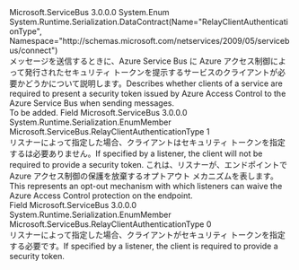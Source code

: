 <Type Name="RelayClientAuthenticationType" FullName="Microsoft.ServiceBus.RelayClientAuthenticationType">
  <TypeSignature Language="C#" Value="public enum RelayClientAuthenticationType" />
  <TypeSignature Language="ILAsm" Value=".class public auto ansi sealed RelayClientAuthenticationType extends System.Enum" />
  <TypeSignature Language="DocId" Value="T:Microsoft.ServiceBus.RelayClientAuthenticationType" />
  <TypeSignature Language="VB.NET" Value="Public Enum RelayClientAuthenticationType" />
  <TypeSignature Language="F#" Value="type RelayClientAuthenticationType = " />
  <AssemblyInfo>
    <AssemblyName>Microsoft.ServiceBus</AssemblyName>
    <AssemblyVersion>3.0.0.0</AssemblyVersion>
  </AssemblyInfo>
  <Base>
    <BaseTypeName>System.Enum</BaseTypeName>
  </Base>
  <Attributes>
    <Attribute>
      <AttributeName>System.Runtime.Serialization.DataContract(Name="RelayClientAuthenticationType", Namespace="http://schemas.microsoft.com/netservices/2009/05/servicebus/connect")</AttributeName>
    </Attribute>
  </Attributes>
  <Docs>
    <summary><span data-ttu-id="0e347-101">メッセージを送信するときに、Azure Service Bus に Azure アクセス制御によって発行されたセキュリティ トークンを提示するサービスのクライアントが必要かどうかについて説明します。</span><span class="sxs-lookup"><span data-stu-id="0e347-101">Describes whether clients of a service are required to present a security token issued by Azure Access Control to the Azure Service Bus when sending messages.</span></span></summary>
    <remarks>To be added.</remarks>
  </Docs>
  <Members>
    <Member MemberName="None">
      <MemberSignature Language="C#" Value="None" />
      <MemberSignature Language="ILAsm" Value=".field public static literal valuetype Microsoft.ServiceBus.RelayClientAuthenticationType None = int32(1)" />
      <MemberSignature Language="DocId" Value="F:Microsoft.ServiceBus.RelayClientAuthenticationType.None" />
      <MemberSignature Language="VB.NET" Value="None" />
      <MemberSignature Language="F#" Value="None = 1" Usage="Microsoft.ServiceBus.RelayClientAuthenticationType.None" />
      <MemberType>Field</MemberType>
      <AssemblyInfo>
        <AssemblyName>Microsoft.ServiceBus</AssemblyName>
        <AssemblyVersion>3.0.0.0</AssemblyVersion>
      </AssemblyInfo>
      <Attributes>
        <Attribute>
          <AttributeName>System.Runtime.Serialization.EnumMember</AttributeName>
        </Attribute>
      </Attributes>
      <ReturnValue>
        <ReturnType>Microsoft.ServiceBus.RelayClientAuthenticationType</ReturnType>
      </ReturnValue>
      <MemberValue>1</MemberValue>
      <Docs>
        <summary><span data-ttu-id="0e347-102">リスナーによって指定した場合、クライアントはセキュリティ トークンを指定するは必要ありません。</span><span class="sxs-lookup"><span data-stu-id="0e347-102">If specified by a listener, the client will not be required to provide a security token.</span></span> <span data-ttu-id="0e347-103">これは、リスナーが、エンドポイントで Azure アクセス制御の保護を放棄するオプトアウト メカニズムを表します。</span><span class="sxs-lookup"><span data-stu-id="0e347-103">This represents an opt-out mechanism with which listeners can waive the Azure Access Control protection on the endpoint.</span></span></summary>
      </Docs>
    </Member>
    <Member MemberName="RelayAccessToken">
      <MemberSignature Language="C#" Value="RelayAccessToken" />
      <MemberSignature Language="ILAsm" Value=".field public static literal valuetype Microsoft.ServiceBus.RelayClientAuthenticationType RelayAccessToken = int32(0)" />
      <MemberSignature Language="DocId" Value="F:Microsoft.ServiceBus.RelayClientAuthenticationType.RelayAccessToken" />
      <MemberSignature Language="VB.NET" Value="RelayAccessToken" />
      <MemberSignature Language="F#" Value="RelayAccessToken = 0" Usage="Microsoft.ServiceBus.RelayClientAuthenticationType.RelayAccessToken" />
      <MemberType>Field</MemberType>
      <AssemblyInfo>
        <AssemblyName>Microsoft.ServiceBus</AssemblyName>
        <AssemblyVersion>3.0.0.0</AssemblyVersion>
      </AssemblyInfo>
      <Attributes>
        <Attribute>
          <AttributeName>System.Runtime.Serialization.EnumMember</AttributeName>
        </Attribute>
      </Attributes>
      <ReturnValue>
        <ReturnType>Microsoft.ServiceBus.RelayClientAuthenticationType</ReturnType>
      </ReturnValue>
      <MemberValue>0</MemberValue>
      <Docs>
        <summary><span data-ttu-id="0e347-104">リスナーによって指定した場合、クライアントがセキュリティ トークンを指定する必要です。</span><span class="sxs-lookup"><span data-stu-id="0e347-104">If specified by a listener, the client is required to provide a security token.</span></span> </summary>
      </Docs>
    </Member>
  </Members>
</Type>